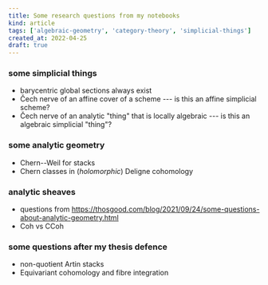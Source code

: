 ```yaml
---
title: Some research questions from my notebooks
kind: article
tags: ['algebraic-geometry', 'category-theory', 'simplicial-things']
created_at: 2022-04-25
draft: true
---
```




<!-- more -->

### some simplicial things

- barycentric global sections always exist
- Čech nerve of an affine cover of a scheme --- is this an affine simplicial scheme?
- Čech nerve of an analytic "thing" that is locally algebraic --- is this an algebraic simplicial "thing"?

### some analytic geometry

- Chern--Weil for stacks
- Chern classes in (*holomorphic*) Deligne cohomology

### analytic sheaves

- questions from https://thosgood.com/blog/2021/09/24/some-questions-about-analytic-geometry.html
- Coh vs CCoh

### some questions after my thesis defence

- non-quotient Artin stacks
- Equivariant cohomology and fibre integration
